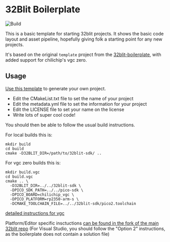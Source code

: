 # 32Blit Boilerplate

![Build](https://github.com/chili-chip/32blit-boilerplate/workflows/Build/badge.svg)

This is a basic template for starting 32blit projects. It shows the basic
code layout and asset pipeline, hopefully giving folk a starting point for
any new projects.

It's based on the original `template` project from the 
[32blit-boilerplate](https://github.com/32blit/32blit-boilerplate), with added support for chilichip's vgc zero.

## Usage

[Use this template](https://github.com/chili-chip/32blit-boilerplate/generate) to
generate your own project.

* Edit the CMakeList.txt file to set the name of your project
* Edit the metadata.yml file to set the information for your project
* Edit the LICENSE file to set your name on the license
* Write lots of super cool code!

You should then be able to follow the usual build instructions.

For local builds this is:
```
mkdir build
cd build
cmake -D32BLIT_DIR=/path/to/32blit-sdk/ ..
```

For vgc zero builds this is:
```
mkdir build.vgc
cd build.vgc
cmake .. \
  -D32BLIT_DIR=../../32blit-sdk \
  -DPICO_SDK_PATH=../../pico-sdk \
  -DPICO_BOARD=chilichip_vgc \
  -DPICO_PLATFORM=rp2350-arm-s \
  -DCMAKE_TOOLCHAIN_FILE=../../32blit-sdk/pico2.toolchain
```
[detailed instructions for vgc](https://github.com/chili-chip/32blit-sdk/blob/master/docs/vgc.md)

Platform/Editor specific insctuctions [can be found in the fork of the main 32blit repo](https://github.com/chili-chip/32blit-sdk/blob/master/docs/vgc.md)
(For Visual Studio, you should follow the "Option 2" instructions, as the boilerplate does not contain a solution file)
